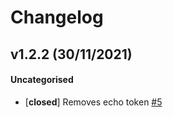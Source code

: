 # Changelog

## v1.2.2 (30/11/2021)

#### Uncategorised

- [**closed**] Removes echo token [#5](https://github.com/erbalo/leetcode-problems/pull/5)
